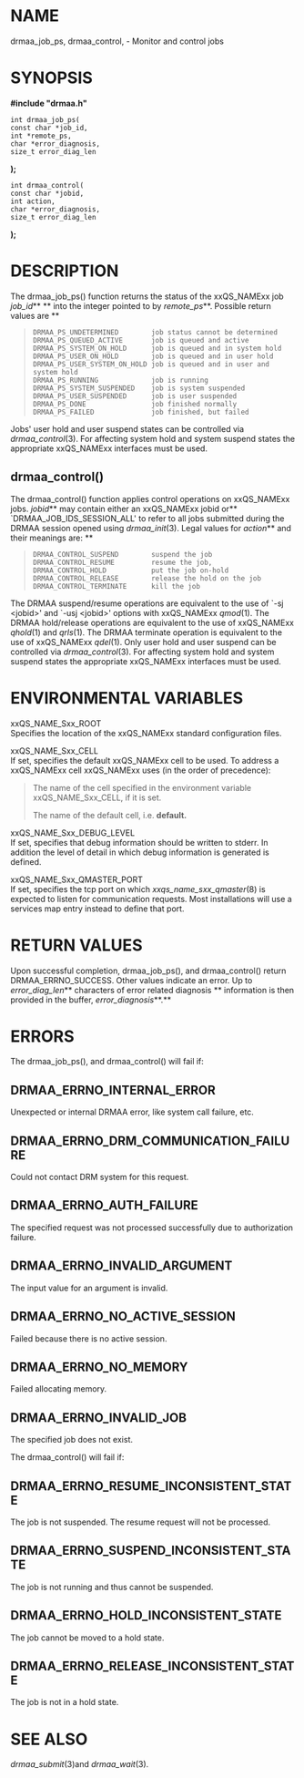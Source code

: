 # NAME

drmaa_job_ps, drmaa_control, - Monitor and control jobs

# SYNOPSIS

**#include "drmaa.h"**

    int drmaa_job_ps(
    const char *job_id,
    int *remote_ps,
    char *error_diagnosis,
    size_t error_diag_len

**);**

    int drmaa_control(
    const char *jobid,
    int action,
    char *error_diagnosis,
    size_t error_diag_len

**);**

# DESCRIPTION

The drmaa_job_ps() function returns the status of the xxQS_NAMExx job
*job_id*** ** into the integer pointed to by *remote_ps***. Possible
return values are **

>     DRMAA_PS_UNDETERMINED        job status cannot be determined
>     DRMAA_PS_QUEUED_ACTIVE       job is queued and active
>     DRMAA_PS_SYSTEM_ON_HOLD      job is queued and in system hold
>     DRMAA_PS_USER_ON_HOLD        job is queued and in user hold
>     DRMAA_PS_USER_SYSTEM_ON_HOLD job is queued and in user and system hold
>     DRMAA_PS_RUNNING             job is running
>     DRMAA_PS_SYSTEM_SUSPENDED    job is system suspended
>     DRMAA_PS_USER_SUSPENDED      job is user suspended
>     DRMAA_PS_DONE                job finished normally
>     DRMAA_PS_FAILED              job finished, but failed

Jobs' user hold and user suspend states can be controlled via
*drmaa_control*(3). For affecting system hold and system suspend states
the appropriate xxQS_NAMExx interfaces must be used.

## drmaa_control()

The drmaa_control() function applies control operations on xxQS_NAMExx
jobs. *jobid*** may contain either an xxQS_NAMExx jobid or**
\`DRMAA_JOB_IDS_SESSION_ALL' to refer to all jobs submitted during the
DRMAA session opened using *drmaa_init*(3). Legal values for *action***
and their meanings are: **

>     DRMAA_CONTROL_SUSPEND        suspend the job 
>     DRMAA_CONTROL_RESUME         resume the job,
>     DRMAA_CONTROL_HOLD           put the job on-hold 
>     DRMAA_CONTROL_RELEASE        release the hold on the job
>     DRMAA_CONTROL_TERMINATE      kill the job

The DRMAA suspend/resume operations are equivalent to the use of \`-sj
\<jobid>' and \`-usj \<jobid>' options with xxQS_NAMExx *qmod*(1). The
DRMAA hold/release operations are equivalent to the use of xxQS_NAMExx
*qhold*(1) and *qrls*(1). The DRMAA terminate operation is equivalent
to the use of xxQS_NAMExx *qdel*(1). Only user hold and user suspend
can be controlled via *drmaa_control*(3). For affecting system hold and
system suspend states the appropriate xxQS_NAMExx interfaces must be
used.

# ENVIRONMENTAL VARIABLES

xxQS_NAME_Sxx_ROOT  
Specifies the location of the xxQS_NAMExx standard configuration files.

xxQS_NAME_Sxx_CELL  
If set, specifies the default xxQS_NAMExx cell to be used. To address a
xxQS_NAMExx cell xxQS_NAMExx uses (in the order of precedence):

> The name of the cell specified in the environment variable
> xxQS_NAME_Sxx_CELL, if it is set.
>
> The name of the default cell, i.e. **default.**

xxQS_NAME_Sxx_DEBUG_LEVEL  
If set, specifies that debug information should be written to stderr. In
addition the level of detail in which debug information is generated is
defined.

xxQS_NAME_Sxx_QMASTER_PORT  
If set, specifies the tcp port on which *xxqs_name_sxx_qmaster*(8) is
expected to listen for communication requests. Most installations will
use a services map entry instead to define that port.

# RETURN VALUES

Upon successful completion, drmaa_job_ps(), and drmaa_control() return
DRMAA_ERRNO_SUCCESS. Other values indicate an error. Up to
*error_diag_len*** characters of error related diagnosis ** information
is then provided in the buffer, *error_diagnosis***.**

# ERRORS

The drmaa_job_ps(), and drmaa_control() will fail if:

## DRMAA_ERRNO_INTERNAL_ERROR

Unexpected or internal DRMAA error, like system call failure, etc.

## DRMAA_ERRNO_DRM_COMMUNICATION_FAILURE

Could not contact DRM system for this request.

## DRMAA_ERRNO_AUTH_FAILURE

The specified request was not processed successfully due to
authorization failure.

## DRMAA_ERRNO_INVALID_ARGUMENT

The input value for an argument is invalid.

## DRMAA_ERRNO_NO_ACTIVE_SESSION

Failed because there is no active session.

## DRMAA_ERRNO_NO_MEMORY

Failed allocating memory.

## DRMAA_ERRNO_INVALID_JOB

The specified job does not exist.

The drmaa_control() will fail if:

## DRMAA_ERRNO_RESUME_INCONSISTENT_STATE

The job is not suspended. The resume request will not be processed.

## DRMAA_ERRNO_SUSPEND_INCONSISTENT_STATE

The job is not running and thus cannot be suspended.

## DRMAA_ERRNO_HOLD_INCONSISTENT_STATE

The job cannot be moved to a hold state.

## DRMAA_ERRNO_RELEASE_INCONSISTENT_STATE

The job is not in a hold state.

# SEE ALSO

*drmaa_submit*(3)and *drmaa_wait*(3).
